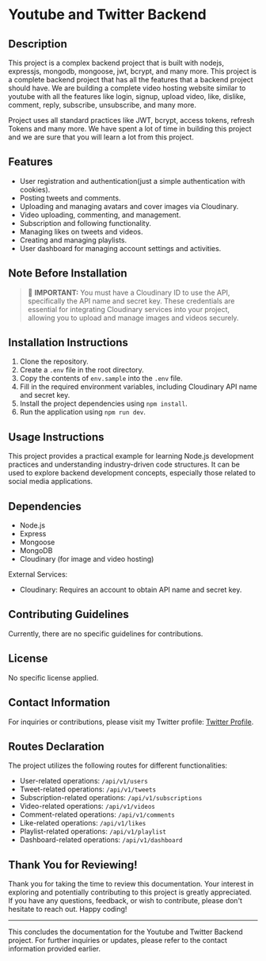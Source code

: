 # Youtube and Twitter Backend

## Description
This project is a complex backend project that is built with nodejs, expressjs, mongodb, mongoose, jwt, bcrypt, and many more. This project is a complete backend project that has all the features that a backend project should have. We are building a complete video hosting website similar to youtube with all the features like login, signup, upload video, like, dislike, comment, reply, subscribe, unsubscribe, and many more.

Project uses all standard practices like JWT, bcrypt, access tokens, refresh Tokens and many more. We have spent a lot of time in building this project and we are sure that you will learn a lot from this project.

## Features
- User registration and authentication(just a simple authentication with cookies).
- Posting tweets and comments.
- Uploading and managing avatars and cover images via Cloudinary.
- Video uploading, commenting, and management.
- Subscription and following functionality.
- Managing likes on tweets and videos.
- Creating and managing playlists.
- User dashboard for managing account settings and activities.


## Note Before Installation
> 📝 **IMPORTANT:** You must have a Cloudinary ID to use the API, specifically the API name and secret key. These credentials are essential for integrating Cloudinary services into your project, allowing you to upload and manage images and videos securely.


## Installation Instructions
1. Clone the repository.
2. Create a `.env` file in the root directory.
3. Copy the contents of `env.sample` into the `.env` file.
4. Fill in the required environment variables, including Cloudinary API name and secret key.
5. Install the project dependencies using `npm install`.
6. Run the application using `npm run dev`.

## Usage Instructions
This project provides a practical example for learning Node.js development practices and understanding industry-driven code structures. It can be used to explore backend development concepts, especially those related to social media applications.

## Dependencies
- Node.js
- Express
- Mongoose
- MongoDB
- Cloudinary (for image and video hosting)

External Services:
- Cloudinary: Requires an account to obtain API name and secret key.

## Contributing Guidelines
Currently, there are no specific guidelines for contributions.

## License
No specific license applied.

## Contact Information
For inquiries or contributions, please visit my Twitter profile: [Twitter Profile](https://twitter.com/grgnabin60).

## Routes Declaration
The project utilizes the following routes for different functionalities:
- User-related operations: `/api/v1/users`
- Tweet-related operations: `/api/v1/tweets`
- Subscription-related operations: `/api/v1/subscriptions`
- Video-related operations: `/api/v1/videos`
- Comment-related operations: `/api/v1/comments`
- Like-related operations: `/api/v1/likes`
- Playlist-related operations: `/api/v1/playlist`
- Dashboard-related operations: `/api/v1/dashboard`

## Thank You for Reviewing!
Thank you for taking the time to review this documentation. Your interest in exploring and potentially contributing to this project is greatly appreciated. If you have any questions, feedback, or wish to contribute, please don't hesitate to reach out. Happy coding!

---

This concludes the documentation for the Youtube and Twitter Backend project. For further inquiries or updates, please refer to the contact information provided earlier.
